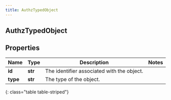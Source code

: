 ```yaml
---
title: AuthzTypedObject
---
```

## AuthzTypedObject

## Properties

|Name | Type | Description | Notes|
|------------ | ------------- | ------------- | -------------|
| **id** | **str** | The identifier associated with the object. | |
| **type** | **str** | The type of the object. | |
{: class="table table-striped"}


